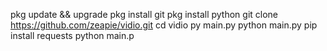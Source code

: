 pkg update && upgrade
pkg install git
pkg install python
git clone https://github.com/zeapie/vidio.git
cd vidio
py main.py
python main.py
pip install requests
python main.p
